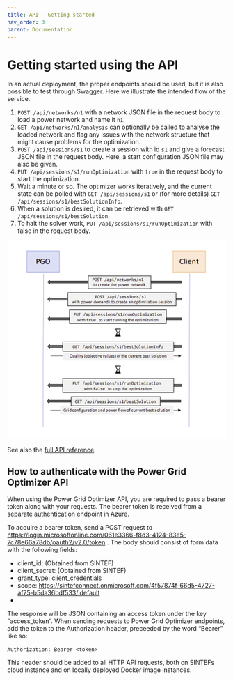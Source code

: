 ```yaml
---
title: API - Getting started
nav_order: 3
parent: Documentation
---
```


# Getting started using the API

In an actual deployment, the proper endpoints should be used, but it is also possible to test through Swagger. Here we illustrate the intended flow of the service.

1. `POST /api/networks/n1` with a network JSON file in the request body to load a power network and name it `n1`.
2. `GET /api/networks/n1/analysis` can optionally be called to analyse the loaded network and flag any issues with the network structure that might cause problems for the optimization.
3. `POST /api/sessions/s1` to create a session with id `s1` and give a forecast JSON file in the request body. Here, a start configuration JSON file may also be given.
4. `PUT /api/sessions/s1/runOptimization` with `true` in the request body to start the optimization.
5. Wait a minute or so. The optimizer works iteratively, and the current state can be polled with `GET /api/sessions/s1` or (for more details) `GET /api/sessions/s1/bestSolutionInfo`.
6. When a solution is desired, it can be retrieved with `GET /api/sessions/s1/bestSolution`.
7. To halt the solver work, `PUT /api/sessions/s1/runOptimization` with false in the request body.

![API workflow](apiflow-2.png)

See also the [full API reference](https://pgosintef.azurewebsites.net/swagger/index.html).

## How to authenticate with the Power Grid Optimizer API



When using the Power Grid Optimizer API, you are required to pass a bearer token along with your requests. The bearer token is received from a separate authentication endpoint in Azure.

To acquire a bearer token, send a POST request to https://login.microsoftonline.com/061e3366-f8d3-4124-83e5-7c78e66a78db/oauth2/v2.0/token . The body should consist of form data with the following fields:

 * client_id: (Obtained from SINTEF)
 * client_secret: (Obtained from SINTEF)
 * grant_type: client_credentials
 * scope: https://sintefconnect.onmicrosoft.com/4f57874f-66d5-4727-af75-b5da36bdf533/.default
 * 
The response will be JSON containing an access token under the key “access_token“. When sending requests to Power Grid Optimizer endpoints, add the token to the Authorization header, preceeded by the word “Bearer” like so:

```
Authorization: Bearer <token>
```

This header should be added to all HTTP API requests, both on SINTEFs cloud instance and on locally deployed Docker image instances.

